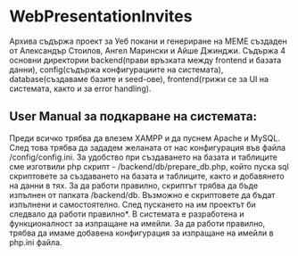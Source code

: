 # WebPresentationInvites

Архива съдържа проект за Уеб покани и генериране на МЕМЕ създаден от Александър Стоилов, Ангел Марински и Айше Джинджи. 
Съдържа 4 основни директории backend(прави връзката между frontend и базата данни), config(съдържа конфигурациите на системата), 
database(създаваме базите и seed-ове), frontend(грижи се за UI на системата, както и за error handling).

## User Manual за подкарване на системата:
Преди всичко трябва да влезем XAMPP и да пуснем Apache и MySQL. След това трябва да зададем желаната от нас конфигурация във файла /config/config.ini. 
За удобство при създаването на базата и таблиците сме изготвили php скрипт - /backend/db/prepare_db.php, който пуска sql скриптовете за създаването на  базата и таблиците, 
както и добавянето на данни в тях. За да работи правилно, скриптът трябва да бъде изпълнен от папката /backend/db. Възможно е скриптовете да бъдат изпълнени и самостоятелно. 
След пускането на им проектът би следвало да работи правилно*. 
В системата е разработена и функционалност за изпращане на имейли. 
За да работи правилно, трябва да имаме добавена конфигурация за изпращане на имейли в php.ini файла.